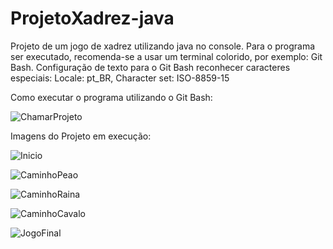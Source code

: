 # ProjetoXadrez-java
Projeto de um jogo de xadrez utilizando java no console.
Para o programa ser executado, recomenda-se a usar um terminal colorido, por exemplo: Git Bash.
Configuração de texto para o Git Bash reconhecer caracteres especiais: Locale: pt_BR, Character set: ISO-8859-15

Como executar o programa utilizando o Git Bash:

![ChamarProjeto](https://user-images.githubusercontent.com/55635031/87810719-cd365a00-c833-11ea-8149-e8109630a4e1.PNG)

Imagens do Projeto em execução:


![Inicio](https://user-images.githubusercontent.com/55635031/87810926-2bfbd380-c834-11ea-85cc-4557329167bb.PNG)

![CaminhoPeao](https://user-images.githubusercontent.com/55635031/87810940-3027f100-c834-11ea-9af7-0cff1526253b.PNG)

![CaminhoRaina](https://user-images.githubusercontent.com/55635031/87810947-34eca500-c834-11ea-8051-9ce3f533ab50.PNG)

![CaminhoCavalo](https://user-images.githubusercontent.com/55635031/87810954-38802c00-c834-11ea-8559-1b299a5aa006.PNG)


![JogoFinal](https://user-images.githubusercontent.com/55635031/87810963-3c13b300-c834-11ea-848a-a22b20982784.PNG)





